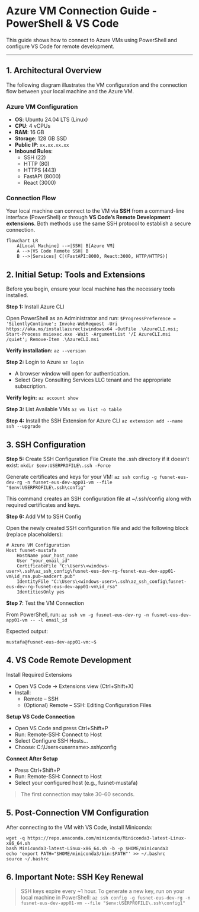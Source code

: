 # Azure VM Connection Guide - PowerShell & VS Code

This guide shows how to connect to Azure VMs using PowerShell and configure VS Code for remote development.

---

## 1. Architectural Overview

The following diagram illustrates the VM configuration and the connection flow between your local machine and the Azure VM.

### Azure VM Configuration
- **OS**: Ubuntu 24.04 LTS (Linux)  
- **CPU**: 4 vCPUs  
- **RAM**: 16 GB  
- **Storage**: 128 GB SSD  
- **Public IP**: `xx.xx.xx.xx`  
- **Inbound Rules**:  
  - SSH (22)  
  - HTTP (80)  
  - HTTPS (443)  
  - FastAPI (8000)  
  - React (3000)  

### Connection Flow
Your local machine can connect to the VM via **SSH** from a command-line interface (PowerShell) or through **VS Code’s Remote Development extensions**. Both methods use the same SSH protocol to establish a secure connection.

```mermaid
flowchart LR
    A[Local Machine] -->|SSH| B[Azure VM]
    A -->|VS Code Remote SSH| B
    B -->|Services| C[(FastAPI:8000, React:3000, HTTP/HTTPS)]
```

## 2. Initial Setup: Tools and Extensions

Before you begin, ensure your local machine has the necessary tools installed.

**Step 1:** Install Azure CLI

Open PowerShell as an Administrator and run:
`$ProgressPreference = 'SilentlyContinue'; Invoke-WebRequest -Uri https://aka.ms/installazurecliwindowsx64 -OutFile .\AzureCLI.msi; Start-Process msiexec.exe -Wait -ArgumentList '/I AzureCLI.msi /quiet'; Remove-Item .\AzureCLI.msi`

**Verify installation:**
`az --version`

**Step 2:** Login to Azure
`az login`

- A browser window will open for authentication.
- Select Grey Consulting Services LLC tenant and the appropriate subscription.

**Verify login:**
`az account show`

**Step 3:** List Available VMs
`az vm list -o table`

**Step 4:** Install the SSH Extension for Azure CLI
`az extension add --name ssh --upgrade`

## 3. SSH Configuration
**Step 5:** Create SSH Configuration File
Create the .ssh directory if it doesn’t exist:
`mkdir $env:USERPROFILE\.ssh -Force`

Generate certificates and keys for your VM:
`az ssh config -g fusnet-eus-dev-rg -n fusnet-eus-dev-app01-vm --file "$env:USERPROFILE\.ssh\config"`

This command creates an SSH configuration file at ~/.ssh/config along with required certificates and keys.

**Step 6:** Add VM to SSH Config

Open the newly created SSH configuration file and add the following block (replace placeholders):
```
# Azure VM Configuration
Host fusnet-mustafa
    HostName your_host_name
    User "your_email_id"
    CertificateFile "C:\Users\<windows-user>\.ssh\az_ssh_config\fusnet-eus-dev-rg-fusnet-eus-dev-app01-vm\id_rsa.pub-aadcert.pub"
    IdentityFile "C:\Users\<windows-user>\.ssh\az_ssh_config\fusnet-eus-dev-rg-fusnet-eus-dev-app01-vm\id_rsa"
    IdentitiesOnly yes 
```

**Step 7**: Test the VM Connection

From PowerShell, run:
`az ssh vm -g fusnet-eus-dev-rg -n fusnet-eus-dev-app01-vm -- -l email_id`

Expected output:
```Welcome to Ubuntu 20.04.6 LTS (GNU/Linux 5.15.0-1044-azure x86_64)
mustafa@fusnet-eus-dev-app01-vm:~$ 
```

## 4. VS Code Remote Development
Install Required Extensions
- Open VS Code → Extensions view (Ctrl+Shift+X)
- Install:
    - Remote – SSH
    - (Optional) Remote – SSH: Editing Configuration Files

**Setup VS Code Connection**
- Open VS Code and press Ctrl+Shift+P
- Run: Remote-SSH: Connect to Host
- Select Configure SSH Hosts...
- Choose: C:\Users\<username>\.ssh\config

**Connect After Setup**
- Press Ctrl+Shift+P
- Run: Remote-SSH: Connect to Host
- Select your configured host (e.g., fusnet-mustafa)
> The first connection may take 30–60 seconds.

## 5. Post-Connection VM Configuration

After connecting to the VM with VS Code, install Miniconda:
```cd ~
wget -q https://repo.anaconda.com/miniconda/Miniconda3-latest-Linux-x86_64.sh
bash Miniconda3-latest-Linux-x86_64.sh -b -p $HOME/miniconda3
echo 'export PATH="$HOME/miniconda3/bin:$PATH"' >> ~/.bashrc
source ~/.bashrc
```

## 6. Important Note: SSH Key Renewal

> SSH keys expire every ~1 hour.
To generate a new key, run on your local machine in PowerShell:
`az ssh config -g fusnet-eus-dev-rg -n fusnet-eus-dev-app01-vm --file "$env:USERPROFILE\.ssh\config1"`
